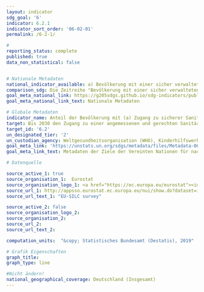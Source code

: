 ```yaml
---
layout: indicator
sdg_goal: '6'
indicator: 6.2.1
indicator_sort_order: '06-02-01'
permalink: /6-2-1/

#
reporting_status: complete
published: true
data_non_statistical: false


# Nationale Metadaten
national_indicator_available: a) Bevölkerung mit einer sicher verwalteten Abwasserversorgung <br> b) Bevölkerung mit einer Badewanne oder Dusche
comparison_sdg: Die Zeitreihe "Bevölkerung mit einer sicher verwalteten Abwasserversorgung" entspricht der internationalen Metadatenbeschreibung.  Die Zeitreihe "Bevölkerung mit einer Badewanne oder Dusche" misst nicht explizit, ob ein Handwaschbecken vorhanden ist.
goal_meta_national_link: https://g205sdgs.github.io/sdg-indicators/public/MetaDe/6.2.1.pdf
goal_meta_national_link_text: Nationale Metadaten

# Globale Metadaten
indicator_name: Anteil der Bevölkerung mit (a) Zugang zu sicherer Sanitärversorgung und (b) einem Handwaschbecken mit Seife und Wasser
target: Bis 2030 den Zugang zu einer angemessenen und gerechten Sanitärversorgung und Hygiene für alle erreichen und der Notdurftverrichtung im Freien ein Ende setzen, unter besonderer Beachtung der Bedürfnisse von Frauen und Mädchen und von Menschen in prekären Situationen
target_id: '6.2'
un_designated_tier: '2'
un_custodian_agency: Weltgesundheitsorganisation (WHO), Kinderhilfswerk der Vereinten Nationen (UNICEF)
goal_meta_link: 'https://unstats.un.org/sdgs/metadata/files/Metadata-06-02-01.pdf'
goal_meta_link_text: Metadaten der Ziele der Vereinten Nationen für nachhaltige Entwicklung

# Datenquelle

source_active_1: true
source_organisation_1:  Eurostat
source_organisation_logo_1: <a href="https://ec.europa.eu/eurostat"><img src="https://g205sdgs.github.io/sdg-indicators/public/logos/eurostat.png" alt="Logo Eurostat" /></a>
source_url_1: http://appsso.eurostat.ec.europa.eu/nui/show.do?dataset=ilc_mdho05&lang=en
source_url_text_1: "EU-SILC survey"

source_active_2: false
source_organisation_logo_2:
source_organisation_2:
source_url_2:
source_url_text_2:

computation_units:  "&copy; Statistisches Bundesamt (Destatis), 2019"

# Grafik Eigenschaften
graph_title:
graph_type: line

#Nicht ändern!
national_geographical_coverage: Deutschland (Insgesamt)
---
```

